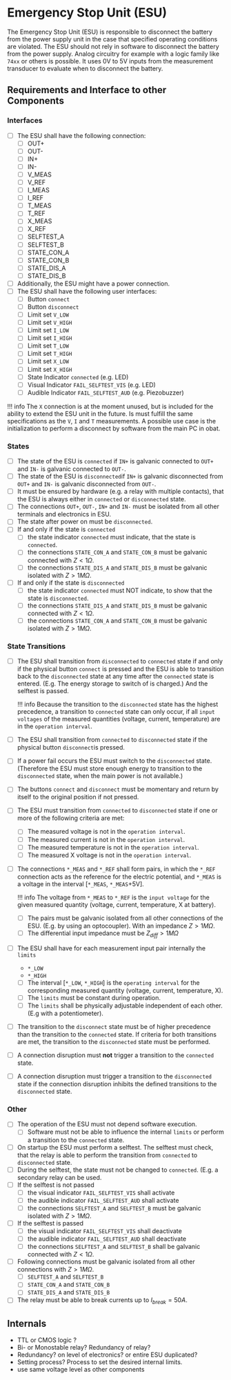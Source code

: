 # Emergency Stop Unit (ESU)

The Emergency Stop Unit (ESU) is responsible to disconnect the battery from the
power supply unit in the case that specified operating conditions are violated.
The ESU should not rely in software to disconnect the battery from the power
supply. Analog circuitry for example with a logic family like `74xx` or others
is possible.
It uses 0V to 5V inputs from the measurement transducer to evaluate when to
disconnect the battery.

## Requirements and Interface to other Components

### Interfaces

- [ ] The ESU shall have the following connection:
    - [ ] OUT+
    - [ ] OUT-
    - [ ] IN+
    - [ ] IN-
    - [ ] V_MEAS
    - [ ] V_REF
    - [ ] I_MEAS
    - [ ] I_REF
    - [ ] T_MEAS
    - [ ] T_REF
    - [ ] X_MEAS
    - [ ] X_REF
    - [ ] SELFTEST_A
    - [ ] SELFTEST_B
    - [ ] STATE_CON_A
    - [ ] STATE_CON_B
    - [ ] STATE_DIS_A
    - [ ] STATE_DIS_B
- [ ] Additionally, the ESU might have a power connection.
- [ ] The ESU shall have the following user interfaces:
    - [ ] Button `connect`
    - [ ] Button `disconnect`
    - [ ] Limit set `V_LOW`
    - [ ] Limit set `V_HIGH`
    - [ ] Limit set `I_LOW`
    - [ ] Limit set `I_HIGH`
    - [ ] Limit set `T_LOW`
    - [ ] Limit set `T_HIGH`
    - [ ] Limit set `X_LOW`
    - [ ] Limit set `X_HIGH`
    - [ ] State Indicator `connected` (e.g. LED)
    - [ ] Visual Indicator `FAIL_SELFTEST_VIS` (e.g. LED)
    - [ ] Audible Indicator `FAIL_SELFTEST_AUD` (e.g. Piezobuzzer)

!!! info
    The `X` connection is at the moment unused, but is included for the ability
    to extend the ESU unit in the future. Is must fulfill the same
    specifications as the `V`, `I` and `T` measurements.
    A possible use case is the initialization to perform a disconnect by
    software from the main PC in obat.

### States

- [ ] The state of the ESU is `connected` if `IN+` is galvanic connected
    to `OUT+` and `IN-` is galvanic connected to `OUT-`.
- [ ] The state of the ESU is `disconnected`if `IN+` is galvanic
    disconnected from `OUT+` and `IN-` is galvanic disconnected from `OUT-`.
- [ ] It must be ensured by hardware (e.g. a relay with multiple contacts),
    that the ESU is always either in `connected` or `disconnected` state.
- [ ] The connections `OUT+`, `OUT-`, `IN+` and `IN-` must be isolated from all
    other terminals and electronics in ESU.
- [ ] The state after power on must be `disconnected`.
- [ ] If and only if the state is `connected`
    - [ ] the state indicator `connected` must indicate, that the state is
        `connected`.
    - [ ] the connections `STATE_CON_A` and `STATE_CON_B` must be galvanic
        connected with $Z < 1 \Omega$.
    - [ ] the connections `STATE_DIS_A` and `STATE_DIS_B` must be galvanic
        isolated with $Z > 1M \Omega$.
- [ ] If and only if the state is `disconnected`
    - [ ] the state indicator `connected` must NOT indicate, to show that the
        state is `disconnected`.
    - [ ] the connections `STATE_DIS_A` and `STATE_DIS_B` must be galvanic
        connected with $Z < 1 \Omega$.
    - [ ] the connections `STATE_CON_A` and `STATE_CON_B` must be galvanic
        isolated with $Z > 1M \Omega$.

### State Transitions

- [ ] The ESU shall transition from `disconnected` to `connected` state if and
    only if the physical button `connect` is pressed and the ESU is able to
    transition back to the `disconnected` state at any time after the
    `connected` state is entered. (E.g. The energy storage to switch of is
    charged.) And the selftest is passed.

    !!! info
        Because the transition to the `disconnected` state has the highest
        precedence, a transition to `connected` state can only occur, if all
        `input voltages` of the measured quantities (voltage, current,
        temperature) are in the `operation interval`.

- [ ] The ESU shall transition from `connected` to `disconnected` state if the
    physical button `disconnect`is pressed.
- [ ] If a power fail occurs the ESU must switch to the `disconnected` state.
    (Therefore the ESU must store enough energy to transition to the
    `disconnected` state, when the main power is not available.)
- [ ] The buttons `connect` and `disconnect` must be momentary and return by
    itself to the original position if not pressed.

- [ ] The ESU must transition from `connected` to `disconnected` state if one or
    more of the following criteria are met:
    - [ ] The measured voltage is not in the `operation interval`.
    - [ ] The measured current is not in the `operation interval`.
    - [ ] The measured temperature is not in the `operation interval`.
    - [ ] The measured X voltage is not in the `operation interval`.

- [ ] The connections `*_MEAS` and `*_REF` shall form pairs, in which the
    `*_REF` connection acts as the reference for the electric potential, and
    `*_MEAS` is a voltage in the interval  [`*_MEAS`, `*_MEAS`+5V].

    !!! info
        The voltage from `*_MEAS` to `*_REF` is the `input voltage` for the
        given measured quantity (voltage, current, temperature, X at battery).

    - [ ] The pairs must be galvanic isolated from all other connections of the
        ESU. (E.g. by using an optocoupler). With an impedance $Z > 1M \Omega$.
    - [ ] The differential input impedance must be $Z_{diff} > 1M \Omega$
- [ ] The ESU shall have for each measurement input pair internally the `limits`
    -  `*_LOW`
    -  `*_HIGH`
    - [ ] The interval [`*_LOW`, `*_HIGH`] is the `operating
        interval` for the corresponding measured quantity (voltage, current,
        temperature, X).
    - [ ] The `limits` must be constant during operation.
    - [ ] The `limits` shall be physically adjustable independent of each other.
        (E.g with a potentiometer).
- [ ] The transition to the `disconnect` state must be of higher precedence than the
    transition to the `connected` state. If criteria for both transitions are
    met, the transition to the `disconnected` state must be performed.
- [ ] A connection disruption must **not** trigger a transition to the `connected`
    state.
- [ ] A connection disruption must trigger a transition to the `disconnected`
    state if the connection disruption inhibits the defined transitions to the
    `disconnected` state.

### Other

- [ ] The operation of the ESU must not depend software execution.
    - [ ] Software must not be able to influence the internal `limits` or
        perform a transition to the `connected` state.
- [ ] On startup the ESU must perform a selftest. The selftest must check, that
    the relay is able to perform the transition from `connected` to
    `disconnected` state.
- [ ] During the selftest, the state must not be changed to `connected`. (E.g. a
    secondary relay can be used.
- [ ] If the selftest is not passed
    - [ ] the visual indicator `FAIL_SELFTEST_VIS` shall activate
    - [ ] the audible indicator `FAIL_SELFTEST_AUD` shall activate
    - [ ] the connections `SELFTEST_A` and `SELFTEST_B` must be galvanic isolated with
        $Z > 1M \Omega$.
- [ ] If the selftest is passed
    - [ ] the visual indicator `FAIL_SELFTEST_VIS` shall deactivate
    - [ ] the audible indicator `FAIL_SELFTEST_AUD` shall deactivate
    - [ ] the connections `SELFTEST_A` and `SELFTEST_B` shall be galvanic connected with
        $Z < 1 \Omega$.
- [ ] Following connections must be galvanic isolated from all other
    connections with $Z > 1M \Omega$.
    - [ ] `SELFTEST_A` and `SELFTEST_B`
    - [ ] `STATE_CON_A` and `STATE_CON_B`
    - [ ] `STATE_DIS_A` and `STATE_DIS_B`
- [ ] The relay must be able to break currents up to $I_{break} = 50A$.

## Internals

- TTL or CMOS logic ?
- Bi- or Monostable relay? Redundancy of relay?
- Redundancy? on level of electronics? or entire ESU duplicated?
- Setting process? Process to set the desired internal limits.
- use same voltage level as other components
